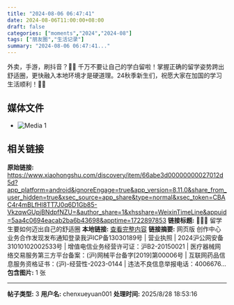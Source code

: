 ```yaml
---
title: "2024-08-06 06:47:41"
date: 2024-08-06T11:00:00+08:00
draft: false
categories: ["moments","2024","2024-08"]
tags: ["朋友圈","生活记录"]
summary: "2024-08-06 06:47:41..."
---
```


外卖，手游，刷抖音？😮‍💨 千万不要让自己的学白留啦！掌握正确的留学姿势跨出舒适圈，更快融入本地环境才是硬道理。24秋季新生们，祝愿大家在加国的学习生活顺利！🍁🏫

## 媒体文件

- ![Media 1](/Moments/photos/2024-08-06/202408060647410.jpg)

## 相关链接

**原始链接:** https://www.xiaohongshu.com/discovery/item/66abe3d00000000027012d5d?app_platform=android&ignoreEngage=true&app_version=8.11.0&share_from_user_hidden=true&xsec_source=app_share&type=normal&xsec_token=CBAC4r4mBLfHl8TT7J0q6D1Gb85-VkzqwGUpjBNdpfNZU=&author_share=1&xhsshare=WeixinTimeLine&appuid=5aa4c0694eacab2ba6b43698&apptime=1722897853
**链接标题:** 🧑🏻‍🎓 留学生要如何迈出自己的舒适圈
**本地链接:** [查看完整内容](/link_content/2024/08/2024-08-06-1/link_content/)
**链接摘要:** 网页版 创作中心业务合作发现发布通知登录我沪ICP备13030189号  | 营业执照  | 2024沪公网安备31010102002533号  | 增值电信业务经营许可证：沪B2-20150021  | 医疗器械网络交易服务第三方平台备案：(沪)网械平台备字[2019]第00006号  | 互联网药品信息服务资格证书：(沪)-经营性-2023-0144  | 违法不良信息举报电话：4006676...
**包含图片:** 1 张

---

**帖子类型:** 3
**用户名:** chenxueyuan001
**处理时间:** 2025/8/28 18:53:16